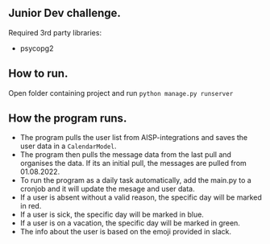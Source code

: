 
## Junior Dev challenge.

Required 3rd party libraries: 
* psycopg2

## How to run.

Open folder containing project and run `python manage.py runserver`

## How the program runs.

* The program pulls the user list from AISP-integrations and saves the user data in a `CalendarModel`. 
* The program then pulls the message data from the last pull and organises the data. If its an initial pull, the messages are pulled from 01.08.2022. 
* To run the program as a daily task automatically, add the main.py to a cronjob and it will update the mesage and user data.
* If a user is absent without a valid reason, the specific day will be marked in red. 
* If a user is sick, the specific day will be marked in blue. 
* If a user is on a vacation, the specific day will be marked in green.
* The info about the user is based on the emoji provided in slack.

